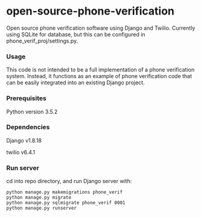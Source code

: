 # open-source-phone-verification
Open source phone verification software using Django and Twilio. Currently using SQLite for database, but this can be configured in phone_verif_proj/settings.py.


### Usage
This code is not intended to be a full implementation of a phone verification system. Instead, it functions as an example of phone verification code that can be easily integrated into an existing Django project.

### Prerequisites
Python version 3.5.2

### Dependencies
Django v1.8.18

twilio v6.4.1

### Run server
cd into repo directory, and run Django server with:
```
python manage.py makemigrations phone_verif
python manage.py migrate
python manage.py sqlmigrate phone_verif 0001
python manage.py runserver
```
